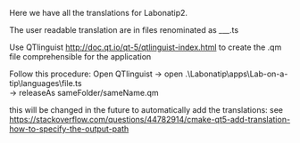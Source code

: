 Here we have all the translations for Labonatip2. 

The user readable translation are in files renominated as ___.ts

Use QTlinguist http://doc.qt.io/qt-5/qtlinguist-index.html 
to create the .qm file comprehensible for the application

Follow this procedure: 
Open QTlinguist 
-> open .\Labonatip\apps\Lab-on-a-tip\languages\file.ts  
-> releaseAs   sameFolder/sameName.qm

this will be changed in the future to automatically add the translations:
see https://stackoverflow.com/questions/44782914/cmake-qt5-add-translation-how-to-specify-the-output-path